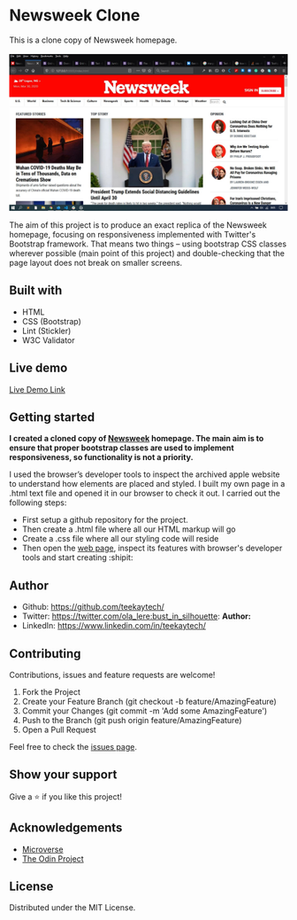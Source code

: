 # Newsweek Clone

This is a clone copy of Newsweek homepage.
<br><br><img src="assets/img/screen-one.jpg"><br>

The aim of this project is to produce an exact replica of the Newsweek homepage, focusing on responsiveness implemented with Twitter's Bootstrap framework. That means two things – using bootstrap CSS classes wherever possible (main point of this project) and double-checking that the page layout does not break on smaller screens.

## Built with
  * HTML 
  * CSS (Bootstrap)
  * Lint (Stickler)
  * W3C Validator

## Live demo
[Live Demo Link](https://rawcdn.githack.com/teekaytech/Newsweek-Clone/857ef8b2b7c9617ec36767791c43bc50ec77db9c/index.html)

## Getting started
**I created a cloned copy of [Newsweek](https://www.newsweek.com/) homepage. The main aim is to ensure that proper bootstrap classes are used to implement responsiveness, so functionality is not a priority.**

I used the browser’s developer tools to inspect the archived apple website to understand how elements are placed and styled.
I built my own page in a .html text file and opened it in our browser to check it out. I carried out the following steps:
  - First setup a github repository for the project.
  - Then create a .html file where all our HTML markup will go
  - Create a .css file where all our styling code will reside
  - Then open the [web page](https://www.newsweek.com/), inspect its features with browser's developer tools and start creating  :shipit:

## Author
 * Github: https://github.com/teekaytech/
 * Twitter: https://twitter.com/ola_lere:bust_in_silhouette: **Author:**
 * LinkedIn: https://www.linkedin.com/in/teekaytech/

## Contributing
Contributions, issues and feature requests are welcome!

   1. Fork the Project
   2. Create your Feature Branch (git checkout -b feature/AmazingFeature)
   3. Commit your Changes (git commit -m 'Add some AmazingFeature')
   4. Push to the Branch (git push origin feature/AmazingFeature)
   5. Open a Pull Request

Feel free to check the [issues page](https://github.com/teekaytech/Newsweek-Clone/issues).

## Show your support
Give a :star: if you like this project!

## Acknowledgements
  * [Microverse](https://www.microverse.org/)
  * [The Odin Project](https://www.theodinproject.com/courses/html5-and-css3/lessons/embedding-images-and-video#introduction)

## License
 Distributed under the MIT License.
